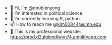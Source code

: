 - 👋 Hi, I’m @doublenyong
- 👀 I’m interested in political science
- 🌱 I’m currently learning R, python 
- 📫 How to reach me @kim00844@umn.edu
- 🔗 This is my professional website: https://prod.d2ulgkmdlwvn74.amplifyapp.com

<!---
doublenyong/doublenyong is a ✨ special ✨ repository because its `README.md` (this file) appears on your GitHub profile.
You can click the Preview link to take a look at your changes.
--->
